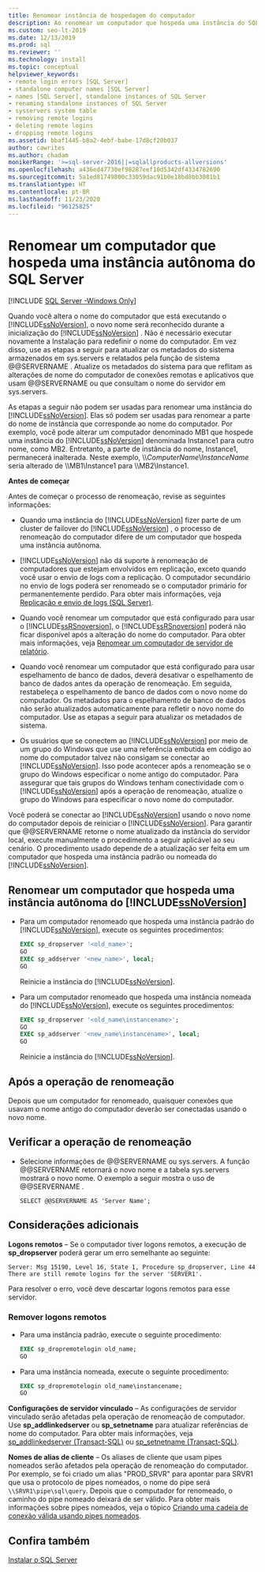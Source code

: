 ```yaml
---
title: Renomear instância de hospedagem do computador
description: Ao renomear um computador que hospeda uma instância do SQL Server, atualize os metadados do sistema armazenados em sys.servers.
ms.custom: seo-lt-2019
ms.date: 12/13/2019
ms.prod: sql
ms.reviewer: ''
ms.technology: install
ms.topic: conceptual
helpviewer_keywords:
- remote login errors [SQL Server]
- standalone computer names [SQL Server]
- names [SQL Server], standalone instances of SQL Server
- renaming standalone instances of SQL Server
- sysservers system table
- removing remote logins
- deleting remote logins
- dropping remote logins
ms.assetid: bbaf1445-b8a2-4ebf-babe-17d8cf20b037
author: cawrites
ms.author: chadam
monikerRange: '>=sql-server-2016||=sqlallproducts-allversions'
ms.openlocfilehash: a436ed47730ef98287eef10d5342df4334782690
ms.sourcegitcommit: 5a1ed81749800c33059dac91b0e18bd8bb3081b1
ms.translationtype: HT
ms.contentlocale: pt-BR
ms.lasthandoff: 11/23/2020
ms.locfileid: "96125825"
---
```

# <a name="rename-a-computer-that-hosts-a-stand-alone-instance-of-sql-server"></a>Renomear um computador que hospeda uma instância autônoma do SQL Server

[!INCLUDE [SQL Server -Windows Only](../../includes/applies-to-version/sql-windows-only.md)]

Quando você altera o nome do computador que está executando o [!INCLUDE[ssNoVersion](../../includes/ssnoversion-md.md)], o novo nome será reconhecido durante a inicialização do [!INCLUDE[ssNoVersion](../../includes/ssnoversion-md.md)] . Não é necessário executar novamente a Instalação para redefinir o nome do computador. Em vez disso, use as etapas a seguir para atualizar os metadados do sistema armazenados em sys.servers e relatados pela função de sistema @@SERVERNAME . Atualize os metadados do sistema para que reflitam as alterações de nome do computador de conexões remotas e aplicativos que usam @@SERVERNAME ou que consultam o nome do servidor em sys.servers.  
  
As etapas a seguir não podem ser usadas para renomear uma instância do [!INCLUDE[ssNoVersion](../../includes/ssnoversion-md.md)]. Elas só podem ser usadas para renomear a parte do nome de instância que corresponde ao nome do computador. Por exemplo, você pode alterar um computador denominado MB1 que hospede uma instância do [!INCLUDE[ssNoVersion](../../includes/ssnoversion-md.md)] denominada Instance1 para outro nome, como MB2. Entretanto, a parte de instância do nome, Instance1, permanecerá inalterada. Neste exemplo, \\\\*ComputerName*\\*InstanceName* seria alterado de \\\MB1\Instance1 para \\\MB2\Instance1.  
  
 **Antes de começar**  
  
 Antes de começar o processo de renomeação, revise as seguintes informações:  
  
-   Quando uma instância do [!INCLUDE[ssNoVersion](../../includes/ssnoversion-md.md)] fizer parte de um cluster de failover do [!INCLUDE[ssNoVersion](../../includes/ssnoversion-md.md)] , o processo de renomeação do computador difere de um computador que hospeda uma instância autônoma.  
  
-   [!INCLUDE[ssNoVersion](../../includes/ssnoversion-md.md)] não dá suporte à renomeação de computadores que estejam envolvidos em replicação, exceto quando você usar o envio de logs com a replicação. O computador secundário no envio de logs poderá ser renomeado se o computador primário for permanentemente perdido. Para obter mais informações, veja [Replicação e envio de logs &#40;SQL Server&#41;](../../database-engine/log-shipping/log-shipping-and-replication-sql-server.md).  
  
-   Quando você renomear um computador que está configurado para usar o [!INCLUDE[ssRSnoversion](../../includes/ssrsnoversion-md.md)], o [!INCLUDE[ssRSnoversion](../../includes/ssrsnoversion-md.md)] poderá não ficar disponível após a alteração do nome do computador. Para obter mais informações, veja [Renomear um computador de servidor de relatório](../../reporting-services/report-server/rename-a-report-server-computer.md).  
  
-   Quando você renomear um computador que está configurado para usar espelhamento de banco de dados, deverá desativar o espelhamento de banco de dados antes da operação de renomeação. Em seguida, restabeleça o espelhamento de banco de dados com o novo nome do computador. Os metadados para o espelhamento de banco de dados não serão atualizados automaticamente para refletir o novo nome do computador. Use as etapas a seguir para atualizar os metadados de sistema.  
  
-   Os usuários que se conectem ao [!INCLUDE[ssNoVersion](../../includes/ssnoversion-md.md)] por meio de um grupo do Windows que use uma referência embutida em código ao nome do computador talvez não consigam se conectar ao [!INCLUDE[ssNoVersion](../../includes/ssnoversion-md.md)]. Isso pode acontecer após a renomeação se o grupo do Windows especificar o nome antigo do computador. Para assegurar que tais grupos do Windows tenham conectividade com o [!INCLUDE[ssNoVersion](../../includes/ssnoversion-md.md)] após a operação de renomeação, atualize o grupo do Windows para especificar o novo nome do computador.  
  
 Você poderá se conectar ao [!INCLUDE[ssNoVersion](../../includes/ssnoversion-md.md)] usando o novo nome do computador depois de reiniciar o [!INCLUDE[ssNoVersion](../../includes/ssnoversion-md.md)]. Para garantir que @@SERVERNAME retorne o nome atualizado da instância do servidor local, execute manualmente o procedimento a seguir aplicável ao seu cenário. O procedimento usado depende de a atualização ser feita em um computador que hospeda uma instância padrão ou nomeada do [!INCLUDE[ssNoVersion](../../includes/ssnoversion-md.md)].  
  
## <a name="rename-a-computer-that-hosts-a-stand-alone-instance-of-ssnoversion"></a>Renomear um computador que hospeda uma instância autônoma do [!INCLUDE[ssNoVersion](../../includes/ssnoversion-md.md)]  
  
-   Para um computador renomeado que hospeda uma instância padrão do [!INCLUDE[ssNoVersion](../../includes/ssnoversion-md.md)], execute os seguintes procedimentos:  
  
    ```sql
    EXEC sp_dropserver '<old_name>';  
    GO  
    EXEC sp_addserver '<new_name>', local;  
    GO  
    ```  
  
     Reinicie a instância do [!INCLUDE[ssNoVersion](../../includes/ssnoversion-md.md)].  
  
-   Para um computador renomeado que hospeda uma instância nomeada do [!INCLUDE[ssNoVersion](../../includes/ssnoversion-md.md)], execute os seguintes procedimentos:  
  
    ```sql
    EXEC sp_dropserver '<old_name\instancename>';  
    GO  
    EXEC sp_addserver '<new_name\instancename>', local;  
    GO  
    ```  
  
     Reinicie a instância do [!INCLUDE[ssNoVersion](../../includes/ssnoversion-md.md)].  
  
## <a name="after-the-renaming-operation"></a>Após a operação de renomeação  
 Depois que um computador for renomeado, quaisquer conexões que usavam o nome antigo do computador deverão ser conectadas usando o novo nome.  
  
## <a name="verify-renaming-operation"></a>Verificar a operação de renomeação  
  
-   Selecione informações de @@SERVERNAME ou sys.servers. A função @@SERVERNAME retornará o novo nome e a tabela sys.servers mostrará o novo nome. O exemplo a seguir mostra o uso de @@SERVERNAME .  
  
    ```  
    SELECT @@SERVERNAME AS 'Server Name';  
    ```  
  
## <a name="additional-considerations"></a>Considerações adicionais  
 **Logons remotos** – Se o computador tiver logons remotos, a execução de **sp_dropserver** poderá gerar um erro semelhante ao seguinte:  
  
 `Server: Msg 15190, Level 16, State 1, Procedure sp_dropserver, Line 44 There are still remote logins for the server 'SERVER1'.`  
  
 Para resolver o erro, você deve descartar logons remotos para esse servidor.  
  
### <a name="drop-remote-logins"></a>Remover logons remotos  
  
-   Para uma instância padrão, execute o seguinte procedimento:  
  
    ```sql
    EXEC sp_dropremotelogin old_name;  
    GO  
    ```  
  
-   Para uma instância nomeada, execute o seguinte procedimento:  
  
    ```sql
    EXEC sp_dropremotelogin old_name\instancename;  
    GO  
    ```  
  
 **Configurações de servidor vinculado** – As configurações de servidor vinculado serão afetadas pela operação de renomeação de computador. Use **sp_addlinkedserver** ou **sp_setnetname** para atualizar referências de nome do computador. Para obter mais informações, veja [sp_addlinkedserver &#40;Transact-SQL&#41;](../../relational-databases/system-stored-procedures/sp-addlinkedserver-transact-sql.md) ou [sp_setnetname &#40;Transact-SQL&#41;](../../relational-databases/system-stored-procedures/sp-setnetname-transact-sql.md).  
  
 **Nomes de alias de cliente** – Os aliases de cliente que usam pipes nomeados serão afetados pela operação de renomeação do computador. Por exemplo, se foi criado um alias "PROD_SRVR" para apontar para SRVR1 que usa o protocolo de pipes nomeados, o nome do pipe será `\\SRVR1\pipe\sql\query`. Depois que o computador for renomeado, o caminho do pipe nomeado deixará de ser válido. Para obter mais informações sobre pipes nomeados, veja o tópico [Criando uma cadeia de conexão válida usando pipes nomeados](/previous-versions/sql/sql-server-2008/ms189307(v=sql.100)).  
  
## <a name="see-also"></a>Confira também  
 [Instalar o SQL Server](../../database-engine/install-windows/install-sql-server.md)  
  
